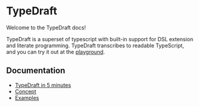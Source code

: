 # TypeDraft
Welcome to the TypeDraft docs!

TypeDraft is a superset of typescript with built-in support for DSL extension and literate programming. TypeDraft transcribes to readable TypeScript, and you can try it out at the [playground](https://mistlog.github.io/typedraft-playground/).

## Documentation

* [TypeDraft in 5 minutes](./quick-start/typedraft-in-5-minutes.md)
* [Concept](./concept/concept.md)
* [Examples](./examples/examples.md)